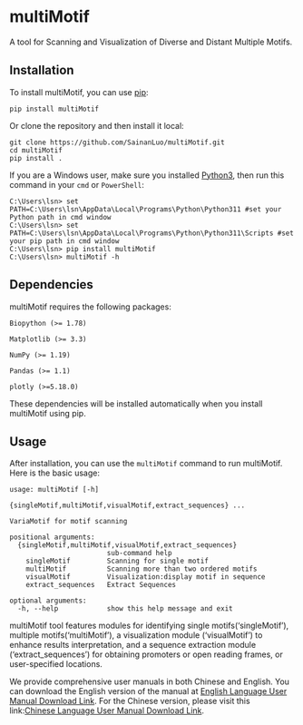 # multiMotif
 A tool for Scanning and Visualization of Diverse and Distant Multiple Motifs.

## Installation

To install multiMotif, you can use [pip](https://pip.pypa.io/en/stable/installation/):

```
pip install multiMotif
```


Or clone the repository and then install it local:

```
git clone https://github.com/SainanLuo/multiMotif.git
cd multiMotif
pip install .
```

If you are a Windows user, make sure you installed [Python3](https://www.python.org/downloads/), then run this command in your `cmd` or `PowerShell`:

```
C:\Users\lsn> set PATH=C:\Users\lsn\AppData\Local\Programs\Python\Python311 #set your Python path in cmd window
C:\Users\lsn> set PATH=C:\Users\lsn\AppData\Local\Programs\Python\Python311\Scripts #set your pip path in cmd window
C:\Users\lsn> pip install multiMotif
C:\Users\lsn> multiMotif -h
```

## Dependencies

multiMotif requires the following packages:

`Biopython (>= 1.78)`

`Matplotlib (>= 3.3)`

`NumPy (>= 1.19)`

`Pandas (>= 1.1)`

`plotly (>=5.18.0)`

These dependencies will be installed automatically when you install multiMotif using pip.

## Usage

After installation, you can use the `multiMotif` command to run multiMotif. Here is the basic usage:

```
usage: multiMotif [-h]
                  {singleMotif,multiMotif,visualMotif,extract_sequences} ...

VariaMotif for motif scanning

positional arguments:
  {singleMotif,multiMotif,visualMotif,extract_sequences}
                        sub-command help
    singleMotif         Scanning for single motif
    multiMotif          Scanning more than two ordered motifs
    visualMotif         Visualization:display motif in sequence
    extract_sequences   Extract Sequences

optional arguments:
  -h, --help            show this help message and exit
```

multiMotif tool features modules for identifying single motifs(‘singleMotif’), multiple motifs(‘multiMotif’), a visualization module (‘visualMotif’) to enhance results interpretation, and a sequence extraction module (‘extract_sequences’) for obtaining promoters or open reading frames, or user-specified locations. 

We provide comprehensive user manuals in both Chinese and English. You can download the English version of the manual at [English Language User Manual Download Link](https://github.com/SainanLuo/multiMotif/releases/download/v1.2.5/multiMotif_Installation_UsageInstructions_EnglishLanguage.pdf). For the Chinese version, please visit this link:[Chinese Language User Manual Download Link](https://github.com/SainanLuo/multiMotif/releases/download/v1.2.5/multiMotif_Installation_UsageInstructions_ChineseLanguage.pdf).


